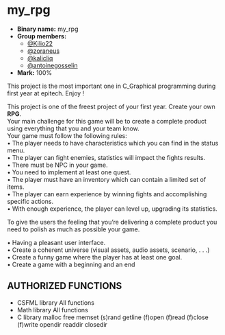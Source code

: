 # my_rpg
- **Binary name:** my_rpg
- **Group members:**  
  - [@Kilio22](https://github.com/Kilio22)
  - [@zoraneus](https://github.com/zoraneus)
  - [@kalicliq](https://github.com/Kalicliq)
  - [@antoinegosselin](https://github.com/antoinegosselin)
- **Mark:** 100%

This project is the most important one in C_Graphical programming during first year at epitech. Enjoy !      



This project is one of the freest project of your first year. Create your own **RPG**.  
Your main challenge for this game will be to create a complete product using everything that you and your
team know.  
Your game must follow the following rules:  
  • The player needs to have characteristics which you can find in the status menu.  
  • The player can fight enemies, statistics will impact the fights results.  
  • There must be NPC in your game.  
  • You need to implement at least one quest.  
  • The player must have an inventory which can contain a limited set of items.  
  • The player can earn experience by winning fights and accomplishing specific actions.  
  • With enough experience, the player can level up, upgrading its statistics.    

To give the users the feeling that you’re delivering a complete product you need to polish as much as possible
your game.    

  • Having a pleasant user interface.  
  • Create a coherent universe (visual assets, audio assets, scenario, . . .)  
  • Create a funny game where the player has at least one goal.  
  • Create a game with a beginning and an end  

## AUTHORIZED FUNCTIONS

- CSFML library
    All functions
- Math library
    All functions
- C library
  malloc
  free
  memset
  (s)rand
  getline
  (f)open
  (f)read
  (f)close
  (f)write
  opendir
  readdir
  closedir
